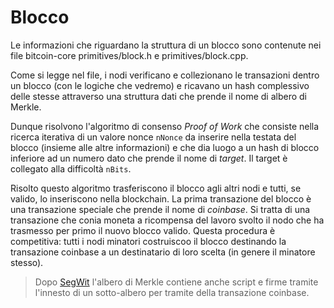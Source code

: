 # Blocco

Le informazioni che riguardano la struttura di un blocco sono contenute nei file bitcoin-core primitives/block.h e primitives/block.cpp.

Come si legge nel file, i nodi verificano e collezionano le transazioni dentro un blocco (con le logiche che vedremo) e ricavano un hash complessivo delle stesse attraverso una struttura dati che prende il nome di albero di Merkle.

Dunque risolvono l'algoritmo di consenso *Proof of Work* che consiste nella ricerca iterativa di un valore nonce `nNonce` da inserire nella testata del blocco (insieme alle altre informazioni) e che dia luogo a un hash di blocco inferiore ad un numero dato che prende il nome di *target*. Il target è collegato alla difficoltà `nBits`.

Risolto questo algoritmo trasferiscono il blocco agli altri nodi e tutti, se valido, lo inseriscono nella blockchain. La prima transazione del blocco è una transazione speciale che prende il nome di *coinbase*. Si tratta di una transazione che conia moneta a ricompensa del lavoro svolto il nodo che ha trasmesso per primo il nuovo blocco valido. Questa procedura è competitiva: tutti i nodi minatori costruiscoo il blocco destinando la transazione coinbase a un destinatario di loro scelta (in genere il minatore stesso).

> Dopo [SegWit](segregated-witness.md) l'albero di Merkle contiene anche script e firme tramite l'innesto di un sotto-albero per tramite della transazione coinbase.
